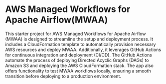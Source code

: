 # AWS Managed Workflows for Apache Airflow(MWAA)

This starter project for AWS Managed Workflows for Apache Airflow (MWAA) is designed to streamline the setup and deployment process. 
It includes a CloudFormation template to automatically provision necessary AWS resources and deploy MWAA. Additionally, it leverages GitHub Actions for continuous integration and deployment (CI/CD). 
The GitHub Actions automate the process of deploying Directed Acyclic Graphs (DAGs) to Amazon S3 and deploying the AWS CloudFormation stack. 
The app also offers functionality to test MWAA workflows locally, ensuring a smooth transition before deploying to a production environment.
